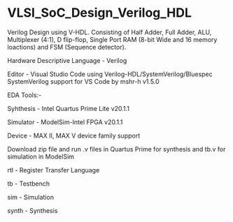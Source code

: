 # VLSI_SoC_Design_Verilog_HDL

Verilog Design using V-HDL. Consisting of Half Adder, Full Adder, ALU, Multiplexer (4:1), D flip-flop, Single Port RAM (8-bit Wide and 16 memory loactions) and FSM (Sequence detector).

Hardware Descriptive Language  - Verilog

Editor    - Visual Studio Code using Verilog-HDL/SystemVerilog/Bluespec SystemVerilog support for VS Code by mshr-h v1.5.0

EDA Tools:-

Syhthesis - Intel Quartus Prime Lite v20.1.1

Simulator - ModelSim-Intel FPGA v20.1.1

Device    - MAX II, MAX V device family support 

Download zip file and run .v files in Quartus Prime for synthesis and tb.v for simulation in ModelSim

rtl   - Register Transfer Language

tb    - Testbench

sim   - Simulation

synth - Synthesis
